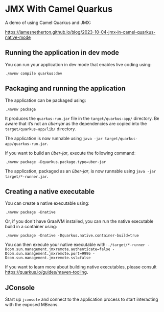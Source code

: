 # JMX With Camel Quarkus

A demo of using Camel Quarkus and JMX:

https://jamesnetherton.github.io/blog/2023-10-04-jmx-in-camel-quarkus-native-mode

## Running the application in dev mode

You can run your application in dev mode that enables live coding using:
```shell script
./mvnw compile quarkus:dev
```
## Packaging and running the application

The application can be packaged using:
```shell script
./mvnw package
```
It produces the `quarkus-run.jar` file in the `target/quarkus-app/` directory.
Be aware that it’s not an _über-jar_ as the dependencies are copied into the `target/quarkus-app/lib/` directory.

The application is now runnable using `java -jar target/quarkus-app/quarkus-run.jar`.

If you want to build an _über-jar_, execute the following command:
```shell script
./mvnw package -Dquarkus.package.type=uber-jar
```

The application, packaged as an _über-jar_, is now runnable using `java -jar target/*-runner.jar`.

## Creating a native executable

You can create a native executable using:
```shell script
./mvnw package -Dnative
```

Or, if you don't have GraalVM installed, you can run the native executable build in a container using:
```shell script
./mvnw package -Dnative -Dquarkus.native.container-build=true
```

You can then execute your native executable with: `./target/*-runner -Dcom.sun.management.jmxremote.authenticate=false -Dcom.sun.management.jmxremote.port=9996 -Dcom.sun.management.jmxremote.ssl=false`

If you want to learn more about building native executables, please consult https://quarkus.io/guides/maven-tooling.

## JConsole

Start up `jconsole` and connect to the application process to start interacting with the exposed MBeans.
